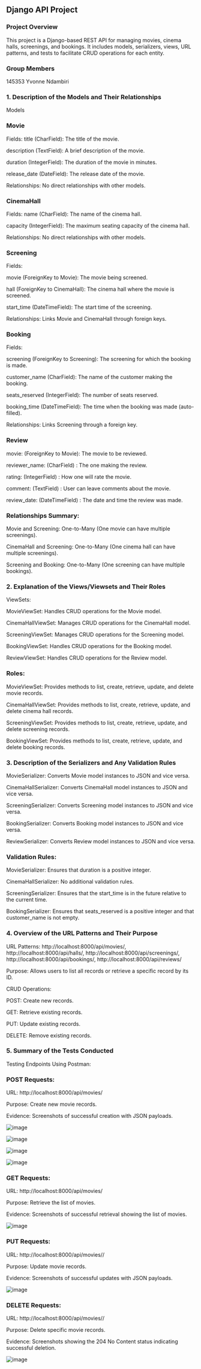 ## Django API Project
### Project Overview
This project is a Django-based REST API for managing movies, cinema halls, screenings, and bookings. It includes models, serializers, views, URL patterns, and tests to facilitate CRUD operations for each entity.

### Group Members
145353 Yvonne Ndambiri

### 1. Description of the Models and Their Relationships
Models

### Movie

Fields:
title (CharField): The title of the movie.

description (TextField): A brief description of the movie.

duration (IntegerField): The duration of the movie in minutes.

release_date (DateField): The release date of the movie.

Relationships: No direct relationships with other models.

### CinemaHall

Fields:
name (CharField): The name of the cinema hall.

capacity (IntegerField): The maximum seating capacity of the cinema hall.

Relationships: No direct relationships with other models.

### Screening

Fields:

movie (ForeignKey to Movie): The movie being screened.

hall (ForeignKey to CinemaHall): The cinema hall where the movie is screened.

start_time (DateTimeField): The start time of the screening.

Relationships: Links Movie and CinemaHall through foreign keys.

### Booking

Fields:

screening (ForeignKey to Screening): The screening for which the booking is made.

customer_name (CharField): The name of the customer making the booking.

seats_reserved (IntegerField): The number of seats reserved.

booking_time (DateTimeField): The time when the booking was made (auto-filled).

Relationships: Links Screening through a foreign key.

### Review
movie: (ForeignKey to Movie): The movie to be reviewed.

reviewer_name: (CharField) : The one making the review.

rating: (IntegerField) : How one will rate the movie.

comment: (TextField) : User can leave comments about the movie. 

review_date: (DateTimeField) : The date and time the review was made.


### Relationships Summary:

Movie and Screening: One-to-Many (One movie can have multiple screenings).

CinemaHall and Screening: One-to-Many (One cinema hall can have multiple screenings).

Screening and Booking: One-to-Many (One screening can have multiple bookings).

### 2. Explanation of the Views/Viewsets and Their Roles
ViewSets:

MovieViewSet: Handles CRUD operations for the Movie model.

CinemaHallViewSet: Manages CRUD operations for the CinemaHall model.

ScreeningViewSet: Manages CRUD operations for the Screening model.

BookingViewSet: Handles CRUD operations for the Booking model.

ReviewViewSet: Handles CRUD operations for the Review model.

### Roles:

MovieViewSet: Provides methods to list, create, retrieve, update, and delete movie records.

CinemaHallViewSet: Provides methods to list, create, retrieve, update, and delete cinema hall records.

ScreeningViewSet: Provides methods to list, create, retrieve, update, and delete screening records.

BookingViewSet: Provides methods to list, create, retrieve, update, and delete booking records.

### 3. Description of the Serializers and Any Validation Rules

MovieSerializer: Converts Movie model instances to JSON and vice versa.

CinemaHallSerializer: Converts CinemaHall model instances to JSON and vice versa.

ScreeningSerializer: Converts Screening model instances to JSON and vice versa.

BookingSerializer: Converts Booking model instances to JSON and vice versa.

ReviewSerializer: Converts Review model instances to JSON and vice versa. 

### Validation Rules:

MovieSerializer: Ensures that duration is a positive integer.

CinemaHallSerializer: No additional validation rules.

ScreeningSerializer: Ensures that the start_time is in the future relative to the current time.

BookingSerializer: Ensures that seats_reserved is a positive integer and that customer_name is not empty.

### 4. Overview of the URL Patterns and Their Purpose

URL Patterns: http://localhost:8000/api/movies/, http://localhost:8000/api/halls/, http://localhost:8000/api/screenings/, http://localhost:8000/api/bookings/, http://localhost:8000/api/reviews/

Purpose: Allows users to list all records or retrieve a specific record by its ID.

CRUD Operations:

POST: Create new records.

GET: Retrieve existing records.

PUT: Update existing records.

DELETE: Remove existing records.


### 5. Summary of the Tests Conducted

Testing Endpoints Using Postman:

### POST Requests:

URL: http://localhost:8000/api/movies/

Purpose: Create new movie records.

Evidence: Screenshots of successful creation with JSON payloads.

![image](https://github.com/user-attachments/assets/29a02356-a08a-4fcc-ab32-bf6b2f155978)

![image](https://github.com/user-attachments/assets/49ef1e39-e260-4ee0-916b-daef9cf624b8)

![image](https://github.com/user-attachments/assets/d6092cc6-ea32-4806-b7d8-10f49cd93217)

![image](https://github.com/user-attachments/assets/831d12a2-0b10-4043-951e-aeae69cb69c6)


### GET Requests:

URL: http://localhost:8000/api/movies/

Purpose: Retrieve the list of movies.

Evidence: Screenshots of successful retrieval showing the list of movies.

![image](https://github.com/user-attachments/assets/7790c81a-b3b7-4998-b0f0-a9fe9ccc31ef)


### PUT Requests:

URL: http://localhost:8000/api/movies/<id>/

Purpose: Update movie records.

Evidence: Screenshots of successful updates with JSON payloads.

![image](https://github.com/user-attachments/assets/e248dd61-3b91-491d-9ccb-a860545dd0f5)



### DELETE Requests:

URL: http://localhost:8000/api/movies/<id>/

Purpose: Delete specific movie records.

Evidence: Screenshots showing the 204 No Content status indicating successful deletion.


![image](https://github.com/user-attachments/assets/5cc6942a-5770-4336-a462-733480ecaec3)

